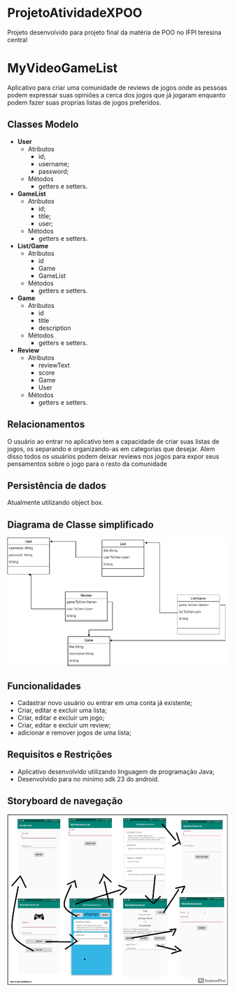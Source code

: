 # ProjetoAtividadeXPOO
Projeto desenvolvido para projeto final da matéria de POO no IFPI teresina central

# MyVideoGameList
Aplicativo para criar uma comunidade de reviews de jogos onde as pessoas podem expressar suas opiniões a cerca dos jogos que já jogaram enquanto podem fazer suas proprias listas de jogos preferidos.

## Classes Modelo
- **User**
  - Atributos
    - id;
    - username;
    - password;
  - Métodos
    - getters e setters.
- **GameList**
  - Atributos
    - id;
    - title;
    - user;
  - Métodos
    - getters e setters.
- **List/Game**
  - Atributos
    - id
    - Game
    - GameList
  - Métodos
    - getters e setters.
- **Game**
  - Atributos
    - id
    - title
    - description
  - Métodos
    - getters e setters.
- **Review**
  - Atributos
    - reviewText
    - score
    - Game
    - User
  - Métodos
    - getters e setters.
## Relacionamentos
O usuário ao entrar no aplicativo tem a capacidade de criar suas listas de jogos, os separando e organizando-as em categorias que desejar. Alem disso todos os usuários podem deixar reviews nos jogos para expor seus pensamentos sobre o jogo para o resto da comunidade
## Persistência de dados
Atualmente utilizando object box.
## Diagrama de Classe simplificado
![](diagram.png	)
## Funcionalidades
- Cadastrar novo usuário ou entrar em uma conta já existente;
- Criar, editar e excluir uma lista;
- Criar, editar e excluir um jogo;
- Criar, editar e excluir um review;
- adicionar e remover jogos de uma lista;
## Requisitos e Restrições
- Aplicativo desenvolvido utilizando linguagem de programação Java;
- Desenvolvido para no minimo sdk 23 do android.
## Storyboard de navegação
![](Cell-Col-0-Row-0.png	)


